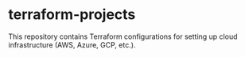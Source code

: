 # terraform-projects
This repository contains Terraform configurations for setting up cloud infrastructure (AWS, Azure, GCP, etc.).

